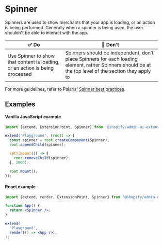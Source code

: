 # Spinner

Spinners are used to show merchants that your app is loading, or an action is being performed. Generally when a spinner is being used, the user shouldn't be able to interact with the app.

| ✅ Do                                                                        | 🛑 Don't                                                                                                                                               |
| ---------------------------------------------------------------------------- | ------------------------------------------------------------------------------------------------------------------------------------------------------ |
| Use Spinner to show that content is loading, or an action is being processed | Spinners should be independent, don’t place Spinners for each loading element, rather Spinners should be at the top level of the section they apply to |

For more guidelines, refer to Polaris' [Spinner best practices](https://polaris.shopify.com/components/feedback-indicators/spinner#section-best-practices).

## Examples

#### Vanilla JavaScript example

```js
import {extend, ExtensionPoint, Spinner} from '@shopify/admin-ui-extensions';

extend('Playground', (root) => {
  const spinner = root.createComponent(Spinner);
  root.appendChild(spinner);

  setTimeout(() => {
    root.removeChild(spinner);
  }, 2000);

  root.mount();
});
```

#### React example

```jsx
import {extend, render, ExtensionPoint, Spinner} from '@shopify/admin-ui-extensions-react';

function App() {
  return <Spinner />;
}

extend(
  'Playground',
  render(() => <App />),
);
```
